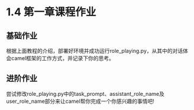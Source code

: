 # 1.4 第一章课程作业

## 基础作业

根据上面教程的介绍，部署好环境并成功运行role_playing.py，从其中的对话体会camel框架的工作方式，并记录下你的思考。

## 进阶作业

尝试修改role_playing.py中的task_prompt、assistant_role_name及user_role_name部分来让camel帮你完成一个你感兴趣的事情吧! 